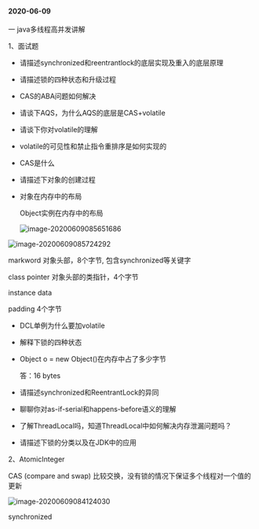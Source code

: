 #### 2020-06-09

一  java多线程高并发讲解

1、面试题

- 请描述synchronized和reentrantlock的底层实现及重入的底层原理

- 请描述锁的四种状态和升级过程

- CAS的ABA问题如何解决

- 请谈下AQS，为什么AQS的底层是CAS+volatile

- 请谈下你对volatile的理解

- volatile的可见性和禁止指令重排序是如何实现的

- CAS是什么

- 请描述下对象的创建过程

- 对象在内存中的布局

  Object实例在内存中的布局

  ![image-20200609085651686](F:\note\aday\Untitled\image-20200609085651686.png)

  

![image-20200609085724292](F:\note\aday\Untitled\image-20200609085724292.png)

markword     对象头部，8个字节, 包含synchronized等关键字

class pointer  对象头部的类指针，4个字节

instance data

padding   4个字节





- DCL单例为什么要加volatile

- 解释下锁的四种状态

- Object o = new Object()在内存中占了多少字节

  答：16 bytes

- 请描述synchronized和ReentrantLock的异同

- 聊聊你对as-if-serial和happens-before语义的理解

- 了解ThreadLocal吗，知道ThreadLocal中如何解决内存泄漏问题吗？

- 请描述下锁的分类以及在JDK中的应用

2、AtomicInteger

CAS (compare and swap) 比较交换，没有锁的情况下保证多个线程对一个值的更新

![image-20200609084124030](F:\note\aday\Untitled\image-20200609084124030.png)



synchronized

